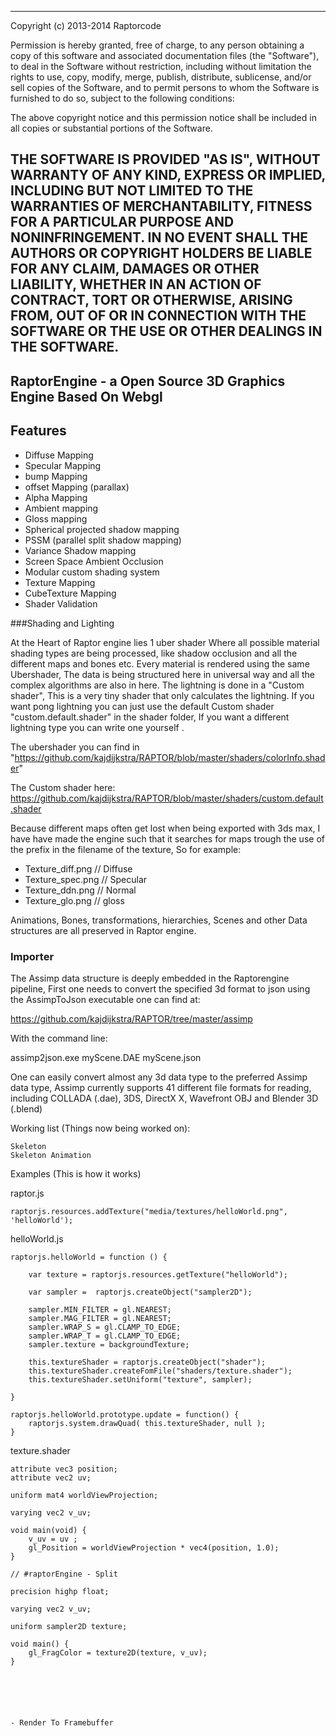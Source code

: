 
-----------------------------------------------------------------------------
Copyright (c) 2013-2014 Raptorcode

Permission is hereby granted, free of charge, to any person obtaining a copy
of this software and associated documentation files (the "Software"), to deal
in the Software without restriction, including without limitation the rights
to use, copy, modify, merge, publish, distribute, sublicense, and/or sell
copies of the Software, and to permit persons to whom the Software is
furnished to do so, subject to the following conditions:

The above copyright notice and this permission notice shall be included in
all copies or substantial portions of the Software.

THE SOFTWARE IS PROVIDED "AS IS", WITHOUT WARRANTY OF ANY KIND, EXPRESS OR
IMPLIED, INCLUDING BUT NOT LIMITED TO THE WARRANTIES OF MERCHANTABILITY,
FITNESS FOR A PARTICULAR PURPOSE AND NONINFRINGEMENT. IN NO EVENT SHALL THE
AUTHORS OR COPYRIGHT HOLDERS BE LIABLE FOR ANY CLAIM, DAMAGES OR OTHER
LIABILITY, WHETHER IN AN ACTION OF CONTRACT, TORT OR OTHERWISE, ARISING FROM,
OUT OF OR IN CONNECTION WITH THE SOFTWARE OR THE USE OR OTHER DEALINGS IN 
THE SOFTWARE.
-----------------------------------------------------------------------------



## RaptorEngine  -  a Open Source 3D Graphics Engine Based On Webgl 


## Features 

-   Diffuse Mapping
-   Specular Mapping
-   bump Mapping
-   offset Mapping (parallax)
-   Alpha Mapping
-   Ambient mapping
-   Gloss mapping
-   Spherical projected shadow mapping
-   PSSM (parallel split shadow mapping)
-   Variance Shadow mapping
-   Screen Space Ambient Occlusion
-   Modular custom shading system
-   Texture Mapping
-   CubeTexture Mapping
-   Shader Validation


###Shading and Lighting

At the Heart of Raptor engine lies 1 uber shader Where all possible material shading types are being 
processed, like shadow occlusion and all the different maps and bones etc. Every material is rendered
using the same Ubershader, The data is being structured here in universal way and all the complex algorithms 
are also in here. The lightning is done in a "Custom shader", This is a very tiny shader that only 
calculates the lightning. If you want pong lightning you can just use the default Custom shader "custom.default.shader"
in the shader folder, If you want a different lightning type you can write one yourself . 

The ubershader you can find in "https://github.com/kajdijkstra/RAPTOR/blob/master/shaders/colorInfo.shader"

The Custom shader here: https://github.com/kajdijkstra/RAPTOR/blob/master/shaders/custom.default.shader


Because different maps often get lost when being exported with 3ds max, I have have made the engine such that
it searches for maps trough the use of the prefix in the filename of the texture, So for example:

-  Texture_diff.png	// Diffuse
-  Texture_spec.png	// Specular
-  Texture_ddn.png	// Normal
-  Texture_glo.png	// gloss


Animations, Bones, transformations, hierarchies, Scenes and other Data structures are all preserved in Raptor engine. 


### Importer

The Assimp data structure is deeply embedded in the Raptorengine pipeline, First one needs to convert the 
specified 3d format to json using the AssimpToJson executable one can find at:

https://github.com/kajdijkstra/RAPTOR/tree/master/assimp 

With the command line:

assimp2json.exe myScene.DAE myScene.json

One can easily convert almost any 3d data type to the preferred Assimp data type, Assimp 
currently supports 41 different file formats for reading, including COLLADA (.dae), 
3DS, DirectX X, Wavefront OBJ and Blender 3D (.blend)



Working list (Things now being worked on):

	Skeleton
	Skeleton Animation
	
	
Examples (This is how it works)


raptor.js
	
	raptorjs.resources.addTexture("media/textures/helloWorld.png", 'helloWorld');

helloWorld.js

	raptorjs.helloWorld = function () {

		var texture = raptorjs.resources.getTexture("helloWorld");
		
		var sampler =  raptorjs.createObject("sampler2D");
		
		sampler.MIN_FILTER = gl.NEAREST;
		sampler.MAG_FILTER = gl.NEAREST;
		sampler.WRAP_S = gl.CLAMP_TO_EDGE;
		sampler.WRAP_T = gl.CLAMP_TO_EDGE;
		sampler.texture = backgroundTexture;
		
		this.textureShader = raptorjs.createObject("shader");
		this.textureShader.createFomFile("shaders/texture.shader");
		this.textureShader.setUniform("texture", sampler);
		
	}

	raptorjs.helloWorld.prototype.update = function() {
		raptorjs.system.drawQuad( this.textureShader, null );
	}
	

texture.shader

	attribute vec3 position;
	attribute vec2 uv;
	
	uniform mat4 worldViewProjection;

	varying vec2 v_uv;

	void main(void) {
		v_uv = uv ;
		gl_Position = worldViewProjection * vec4(position, 1.0);
	}
	
	// #raptorEngine - Split
	
	precision highp float;

	varying vec2 v_uv;
	
	uniform sampler2D texture;

	void main() {
		gl_FragColor = texture2D(texture, v_uv);
	}
	
	


	
	
	- Render To Framebuffer
	
	
	


	